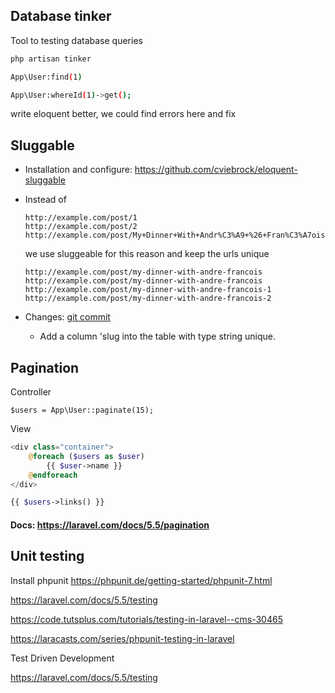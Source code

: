 ## Database tinker

Tool to testing database queries

```bash
php artisan tinker

App\User:find(1)

App\User:whereId(1)->get();
```



write eloquent better, we could find errors here and fix 

## Sluggable

* Installation and configure: https://github.com/cviebrock/eloquent-sluggable

* Instead of 

  ```
  http://example.com/post/1
  http://example.com/post/2
  http://example.com/post/My+Dinner+With+Andr%C3%A9+%26+Fran%C3%A7ois
  ```

  we use sluggeable for this reason and keep the urls unique

  ```
  http://example.com/post/my-dinner-with-andre-francois
  http://example.com/post/my-dinner-with-andre-francois
  http://example.com/post/my-dinner-with-andre-francois-1
  http://example.com/post/my-dinner-with-andre-francois-2
  ```

* Changes: [git commit](https://github.com/quangnguyen30192/laravel-firstapp/commit/3e0c398350661bb276233d4669900c2770cc1cdf)

  * Add a column 'slug into the table with type string unique.



## Pagination

Controller 

```
$users = App\User::paginate(15);
```



View

```php
<div class="container">
    @foreach ($users as $user)
        {{ $user->name }}
    @endforeach
</div>

{{ $users->links() }}
```



#### Docs: https://laravel.com/docs/5.5/pagination



## Unit testing 

Install phpunit https://phpunit.de/getting-started/phpunit-7.html

https://laravel.com/docs/5.5/testing

https://code.tutsplus.com/tutorials/testing-in-laravel--cms-30465

https://laracasts.com/series/phpunit-testing-in-laravel 

Test Driven Development

https://laravel.com/docs/5.5/testing
